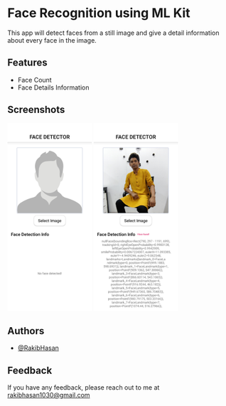 
# Face Recognition using ML Kit

This app will detect faces from a still image and give a detail information about every face in the image.

## Features

- Face Count
- Face Details Information


## Screenshots

<img src="images/face_detection_ss_1.jpg" width=190> <img src="images/face_detection_ss_2.jpg" width=190>

## Authors

- [@RakibHasan](https://www.github.com/rakibhasan1030)


## Feedback

If you have any feedback, please reach out to me at rakibhasan1030@gmail.com
